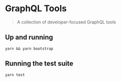 # GraphQL Tools

> A collection of developer-focused GraphQL tools

## Up and running

```
yarn && yarn bootstrap
```

## Running the test suite

```
yarn test
```
